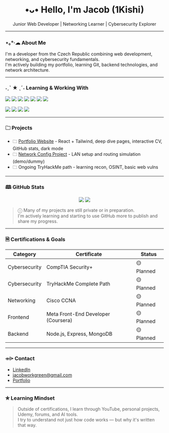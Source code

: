 <h1 align="center">•ᴗ• Hello, I'm Jacob (1Kishi)</h1>

<p align="center">Junior Web Developer | Networking Learner | Cybersecurity Explorer</p>

---

### ⋆｡°·☁︎ About Me

I'm a developer from the Czech Republic combining web development, networking, and cybersecurity fundamentals.  
I'm actively building my portfolio, learning Git, backend technologies, and network architecture.

---

### ˗ˏˋ ★ ˎˊ˗ Learning & Working With

<p>
  <img src="https://img.shields.io/badge/-JavaScript-black?style=for-the-badge&logo=javascript&logoColor=yellow" />
  <img src="https://img.shields.io/badge/-React-black?style=for-the-badge&logo=react" />
  <img src="https://img.shields.io/badge/-TailwindCSS-black?style=for-the-badge&logo=tailwindcss" />
  <img src="https://img.shields.io/badge/-Vite-black?style=for-the-badge&logo=vite" />
  <img src="https://img.shields.io/badge/-Node.js-black?style=for-the-badge&logo=nodedotjs" />
  <img src="https://img.shields.io/badge/-C%23-black?style=for-the-badge&logo=csharp" />
  <img src="https://img.shields.io/badge/-Git-black?style=for-the-badge&logo=git" />
</p>
</p>

<p>
  <img src="https://img.shields.io/badge/-Cisco-black?style=for-the-badge&logo=cisco" />
  <img src="https://img.shields.io/badge/-TryHackMe-black?style=for-the-badge&logo=tryhackme" />
  <img src="https://img.shields.io/badge/-CCNA-black?style=for-the-badge" />
  <img src="https://img.shields.io/badge/-CompTIA_Security+ -black?style=for-the-badge" />
</p>

---

### 🗀 Projects

- 🗀 [Portfolio Website](https://github.com/1Kishi/Portfolio-Web) - React + Tailwind, deep dive pages, interactive CV, GitHub stats, dark mode
- 🗀 [Network Config Project](https://github.com/1Kishi/network-config) - LAN setup and routing simulation (demo/dummy)
- 🗀 Ongoing TryHackMe path - learning recon, OSINT, basic web vulns

---

### 🕮 GitHub Stats

<div align="center">
  <img src="https://github-readme-stats.vercel.app/api?username=1Kishi&show_icons=true&theme=tokyonight&hide_border=true" />
  <img src="https://github-readme-stats.vercel.app/api/top-langs/?username=1Kishi&layout=compact&theme=tokyonight&hide_border=true" />
</div>

> ⓘ Many of my projects are still private or in preparation.  
> I'm actively learning and starting to use GitHub more to publish and share my progress.

---

### 🗎 Certifications & Goals

| Category       | Certificate                         | Status     |
|----------------|--------------------------------------|------------|
| Cybersecurity  | CompTIA Security+                   | 🟡 Planned |
| Cybersecurity  | TryHackMe Complete Path             | 🟡 Planned |
| Networking     | Cisco CCNA                          | 🟡 Planned |
| Frontend       | Meta Front-End Developer (Coursera) | 🟡 Planned |
| Backend        | Node.js, Express, MongoDB           | 🟡 Planned |

---

### ⌯⌲ Contact

-  [LinkedIn](https://www.linkedin.com/in/jacobgreen-dev)
-  jacobworkgreen@gmail.com
-  [Portfolio](https://green-jacob-portfolio.vercel.app/portfolio)

---

### ✮ Learning Mindset

> Outside of certifications, I learn through YouTube, personal projects, Udemy, forums, and AI tools.  
> I try to understand not just how code works — but why it's written that way.
